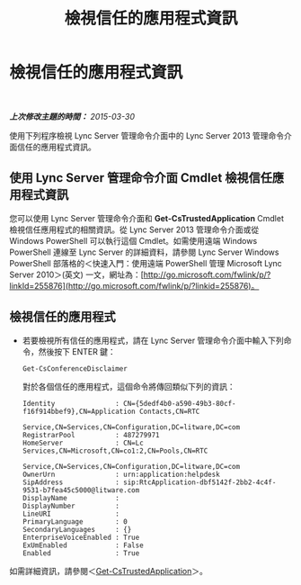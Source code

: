 ﻿---
title: 檢視信任的應用程式資訊
TOCTitle: 檢視信任的應用程式資訊
ms:assetid: 7b916323-96fb-4308-bc95-c178de41a3d3
ms:mtpsurl: https://technet.microsoft.com/zh-tw/library/JJ688103(v=OCS.15)
ms:contentKeyID: 49890129
ms.date: 08/10/2015
mtps_version: v=OCS.15
ms.translationtype: HT
---

# 檢視信任的應用程式資訊

 

_**上次修改主題的時間：** 2015-03-30_

使用下列程序檢視 Lync Server 管理命令介面中的 Lync Server 2013 管理命令介面信任的應用程式資訊。

## 使用 Lync Server 管理命令介面 Cmdlet 檢視信任應用程式資訊

您可以使用 Lync Server 管理命令介面和 **Get-CsTrustedApplication** Cmdlet 檢視信任應用程式的相關資訊。從 Lync Server 2013 管理命令介面或從 Windows PowerShell 可以執行這個 Cmdlet。如需使用遠端 Windows PowerShell 連線至 Lync Server 的詳細資料，請參閱 Lync Server Windows PowerShell 部落格的＜快速入門：使用遠端 PowerShell 管理 Microsoft Lync Server 2010＞(英文) 一文，網址為：[http://go.microsoft.com/fwlink/p/?linkId=255876](http://go.microsoft.com/fwlink/p/?linkid=255876)。

## 檢視信任的應用程式

  - 若要檢視所有信任的應用程式，請在 Lync Server 管理命令介面中輸入下列命令，然後按下 ENTER 鍵：
    
        Get-CsConferenceDisclaimer
    
    對於各個信任的應用程式，這個命令將傳回類似下列的資訊：
    
        Identity               : CN={5dedf4b0-a590-49b3-80cf-f16f914bbef9},CN=Application Contacts,CN=RTC
                                 Service,CN=Services,CN=Configuration,DC=litware,DC=com
        RegistrarPool          : 487279971
        HomeServer             : CN=Lc Services,CN=Microsoft,CN=co1:2,CN=Pools,CN=RTC
                                 Service,CN=Services,CN=Configuration,DC=litware,DC=com
        OwnerUrn               : urn:application:helpdesk
        SipAddress             : sip:RtcApplication-dbf5142f-2bb2-4c4f-9531-b7fea45c5000@litware.com
        DisplayName            :
        DisplayNumber          :
        LineURI                :
        PrimaryLanguage        : 0
        SecondaryLanguages     : {}
        EnterpriseVoiceEnabled : True
        ExUmEnabled            : False
        Enabled                : True

如需詳細資訊，請參閱＜[Get-CsTrustedApplication](get-cstrustedapplication.md)＞。

